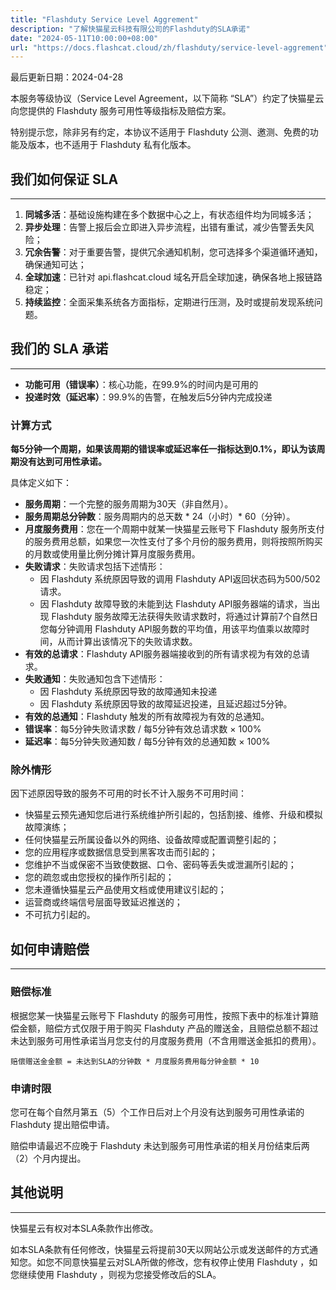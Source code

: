 ```yaml
---
title: "Flashduty Service Level Aggrement"
description: "了解快猫星云科技有限公司的Flashduty的SLA承诺"
date: "2024-05-11T10:00:00+08:00"
url: "https://docs.flashcat.cloud/zh/flashduty/service-level-aggrement"
---
```


最后更新日期：2024-04-28

本服务等级协议（Service Level Agreement，以下简称 “SLA”）约定了快猫星云向您提供的 Flashduty 服务可用性等级指标及赔偿方案。

特别提示您，除非另有约定，本协议不适用于 Flashduty 公测、邀测、免费的功能及版本，也不适用于 Flashduty 私有化版本。

## 我们如何保证 SLA
---

1. **同城多活**：基础设施构建在多个数据中心之上，有状态组件均为同城多活；
2. **异步处理**：告警上报后会立即进入异步流程，出错有重试，减少告警丢失风险；
3. **冗余告警**：对于重要告警，提供冗余通知机制，您可选择多个渠道循环通知，确保通知可达；
4. **全球加速**：已针对 api.flashcat.cloud 域名开启全球加速，确保各地上报链路稳定；
5. **持续监控**：全面采集系统各方面指标，定期进行压测，及时或提前发现系统问题。

## 我们的 SLA 承诺
---

- **功能可用（错误率）**：核心功能，在99.9%的时间内是可用的
- **投递时效（延迟率）**：99.9%的告警，在触发后5分钟内完成投递

### 计算方式

**每5分钟一个周期，如果该周期的错误率或延迟率任一指标达到0.1%，即认为该周期没有达到可用性承诺。** 

具体定义如下：

- **服务周期**：一个完整的服务周期为30天（非自然月）。
- **服务周期总分钟数**：服务周期内的总天数 * 24（小时）* 60（分钟）。
- **月度服务费用**：您在一个周期中就某一快猫星云账号下 Flashduty 服务所支付的服务费用总额，如果您一次性支付了多个月份的服务费用，则将按照所购买的月数或使用量比例分摊计算月度服务费用。
- **失败请求**：失败请求包括下述情形：
    - 因 Flashduty 系统原因导致的调用 Flashduty API返回状态码为500/502请求。
    - 因 Flashduty 故障导致的未能到达 Flashduty API服务器端的请求，当出现 Flashduty 服务故障无法获得失败请求数时，将通过计算前7个自然日您每分钟调用 Flashduty API服务数的平均值，用该平均值乘以故障时间，从而计算出该情况下的失败请求数。
- **有效的总请求**：Flashduty API服务器端接收到的所有请求视为有效的总请求。
- **失败通知**：失败通知包含下述情形：
    - 因 Flashduty 系统原因导致的故障通知未投递
    - 因 Flashduty 系统原因导致的故障延迟投递，且延迟超过5分钟。
- **有效的总通知**：Flashduty 触发的所有故障视为有效的总通知。
- **错误率**：每5分钟失败请求数 / 每5分钟有效总请求数 × 100%
- **延迟率**：每5分钟失败通知数 / 每5分钟有效的总通知数 × 100%


### 除外情形

因下述原因导致的服务不可用的时长不计入服务不可用时间：

- 快猫星云预先通知您后进行系统维护所引起的，包括割接、维修、升级和模拟故障演练；
- 任何快猫星云所属设备以外的网络、设备故障或配置调整引起的；
- 您的应用程序或数据信息受到黑客攻击而引起的；
- 您维护不当或保密不当致使数据、口令、密码等丢失或泄漏所引起的；
- 您的疏忽或由您授权的操作所引起的；
- 您未遵循快猫星云产品使用文档或使用建议引起的；
- 运营商或终端信号层面导致延迟推送的；
- 不可抗力引起的。


## 如何申请赔偿
---

### 赔偿标准

根据您某一快猫星云账号下 Flashduty 的服务可用性，按照下表中的标准计算赔偿金额，赔偿方式仅限于用于购买 Flashduty 产品的赠送金，且赔偿总额不超过未达到服务可用性承诺当月您支付的月度服务费用（不含用赠送金抵扣的费用）。

```
赔偿赠送金金额 = 未达到SLA的分钟数 * 月度服务费用每分钟金额 * 10
```

### 申请时限

您可在每个自然月第五（5）个工作日后对上个月没有达到服务可用性承诺的 Flashduty 提出赔偿申请。

赔偿申请最迟不应晚于 Flashduty 未达到服务可用性承诺的相关月份结束后两（2）个月内提出。

## 其他说明
---

快猫星云有权对本SLA条款作出修改。

如本SLA条款有任何修改，快猫星云将提前30天以网站公示或发送邮件的方式通知您。如您不同意快猫星云对SLA所做的修改，您有权停止使用 Flashduty ，如您继续使用 Flashduty ，则视为您接受修改后的SLA。